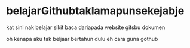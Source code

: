 # belajarGithubtaklamapunsekejabje
kat sini nak belajar sikit baca dariapada website gitsbu dokumen

oh kenapa aku tak beljaar bertahun dulu eh cara guna gothub
